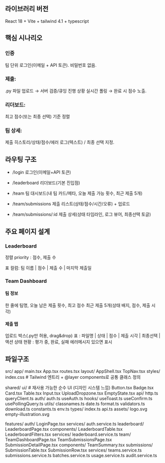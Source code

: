 ## 라이브러리 버전
React 18 + Vite + tailwind 4.1 + typescript

## 핵심 시나리오
### 인증
팀 단위 로그인(이메일 + API 토큰). 비밀번호 없음.

### 제출: 
.py 파일 업로드 → 서버 검증/큐잉 진행 상황 실시간 폴링 → 완료 시 점수 노출.

### 리더보드: 
최고 점수(또는 최종 선택) 기준 정렬

### 팀 상세: 
제출 히스토리/상태/점수/에러 로그(텍스트) / 최종 선택 지정.

## 라우팅 구조

- /login 로그인(이메일+API 토큰)

- /leaderboard 리더보드(기본 진입점)

- /team 팀 대시보드(내 팀 카드/메타, 오늘 제출 가능 횟수, 최근 제출 5개)

- /team/submissions 제출 리스트(상태/점수/시간/오류) + 업로드

- /team/submissions/:id 제출 상세(상태 타임라인, 로그 뷰어, 최종선택 토글)

## 주요 페이지 설계
### Leaderboard

정렬 priority : 점수, 제출 수

표 컬럼: 팀 이름 | 점수 | 제출 수 | 마지막 제출일

### Team Dashboard
#### 팀 정보
한 줄에 팀명, 오늘 남은 제출 횟수, 최고 점수
최근 제출 5개(상태 배지, 점수, 제출 시각)
#### 제출 탭
업로드 박스(.py만 허용, drag&drop)
표 : 파일명 | 상태 | 점수 | 제출 시각 | 최종선택 | 액션
상태 현황 : 평가 중, 완료, 실패
에러메시지 있으면 표시 

## 파일구조
src/
  app/
    main.tsx
    App.tsx
    routes.tsx
    layout/
      AppShell.tsx
      TopNav.tsx
    styles/
      index.css        # Tailwind 엔트리 + @layer components로 공통 클래스 정의

  shared/
    ui/               # 재사용 가능한 순수 UI (디자인 시스템 느낌)
      Button.tsx
      Badge.tsx
      Card.tsx
      Table.tsx
      Input.tsx
      UploadDropzone.tsx
      EmptyState.tsx
    api/
      http.ts
      queryClient.ts
    auth/
      auth.ts
      useAuth.ts
    hooks/
      useToast.ts
      useConfirm.ts
      usePollingQuery.ts
    utils/
      classnames.ts
      date.ts
      format.ts
      validators.ts
      download.ts
      constants.ts
      env.ts
    types/
      index.ts
      api.ts
    assets/
      logo.svg
      empty-illustration.svg

  features/
    auth/
      LoginPage.tsx
      services/
        auth.service.ts
    leaderboard/
      LeaderboardPage.tsx
      components/
        LeaderboardTable.tsx
        LeaderboardFilters.tsx
      services/
        leaderboard.service.ts
    team/
      TeamDashboardPage.tsx
      TeamSubmissionsPage.tsx
      SubmissionDetailPage.tsx
      components/
        TeamSummary.tsx
        submissions/
          SubmissionTable.tsx
          SubmissionRow.tsx
      services/
        teams.service.ts
        submissions.service.ts
        batches.service.ts
        usage.service.ts
        audit.service.ts